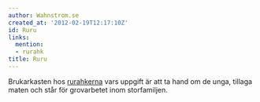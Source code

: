 ```yaml
---
author: Wahnstrom.se
created_at: '2012-02-19T12:17:10Z'
id: Ruru
links:
  mention:
  - rurahk
title: Ruru
---
```


Brukarkasten hos [rurahkerna] vars uppgift är att ta hand om de unga, tillaga maten och står för
grovarbetet inom storfamiljen.

  [rurahkerna]: rurahk